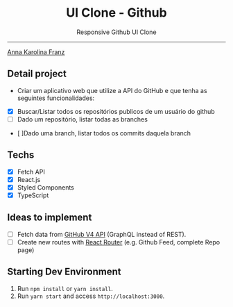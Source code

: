 <h1 align="center">
UI Clone - Github
</h1>

<p align="center">Responsive Github UI Clone</p>

<hr>

[Anna Karolina Franz](https://github.com/franzannakarolina)

## Detail project
- Criar um aplicativo web que utilize a API do GitHub e que tenha as seguintes funcionalidades:

- [x] Buscar/Listar todos os repositórios publicos de um usuário do github
- [ ] Dado um repositório, listar todas as branches
- [ ]Dado uma branch, listar todos os commits daquela branch

## Techs

- [x] Fetch API
- [x] React.js
- [x] Styled Components
- [x] TypeScript

## Ideas to implement

- [ ] Fetch data from [GitHub V4 API](https://docs.github.com/en/graphql) (GraphQL instead of REST).
- [ ] Create new routes with [React Router](https://reactrouter.com/web/guides/quick-start) (e.g. Github Feed, complete Repo page)

## Starting Dev Environment

1. Run `npm install` or `yarn install`.<br />
2. Run `yarn start` and access `http://localhost:3000`.<br />
